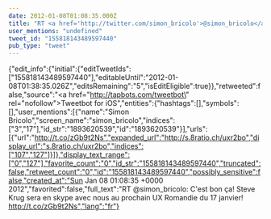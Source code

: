 ```yaml
---
date: 2012-01-08T01:08:35.000Z
title: "RT <a href='http://twitter.com/simon_bricolo'>@simon_bricolo</a>: C'est bon ça! Steve Krug sera en skype avec nous au prochain UX Romandie du 17 janvier! http://t.co/zGb9t2Ns″"
user_mentions: "undefined"
tweet_id: "155818143489597440"
pub_type: "tweet"
---
```

{"edit_info":{"initial":{"editTweetIds":["155818143489597440"],"editableUntil":"2012-01-08T01:38:35.026Z","editsRemaining":"5","isEditEligible":true}},"retweeted":false,"source":"<a href=\"http://tapbots.com/tweetbot\" rel=\"nofollow\">Tweetbot for iOS</a>","entities":{"hashtags":[],"symbols":[],"user_mentions":[{"name":"Simon Bricolo","screen_name":"simon_bricolo","indices":["3","17"],"id_str":"1893620539","id":"1893620539"}],"urls":[{"url":"http://t.co/zGb9t2Ns","expanded_url":"http://s.8ratio.ch/uxr2bo","display_url":"s.8ratio.ch/uxr2bo","indices":["107","127"]}]},"display_text_range":["0","127"],"favorite_count":"0","id_str":"155818143489597440","truncated":false,"retweet_count":"0","id":"155818143489597440","possibly_sensitive":false,"created_at":"Sun Jan 08 01:08:35 +0000 2012","favorited":false,"full_text":"RT @simon_bricolo: C'est bon ça! Steve Krug sera en skype avec nous au prochain UX Romandie du 17 janvier! http://t.co/zGb9t2Ns","lang":"fr"}
